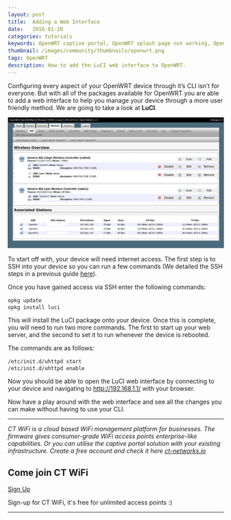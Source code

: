 ```yaml
---
layout: post
title:  Adding a Web Interface
date:   2016-01-20
categories: tutorials
keywords: OpenWRT captive portal, OpenWRT splash page not working, OpenWRT splash page template, OpenWRT splash page free, OpenWRT splash page html, OpenWRT splash page hosting, OpenMesh captive portal, OpenMesh splash page not working, OpenMesh splash page template, OpenMesh splash page free, OpenMesh splash page html, OpenMesh splash page hosting, DD-WRT
thumbnail: /images/community/thumbnails/openwrt.png
tags: OpenWRT
description: How to add the LuCI web interface to OpenWRT.
---
```


Configuring every aspect of your OpenWRT device through it’s CLI isn’t for everyone. But with all of the packages available for OpenWRT you are able to add a web interface to help you manage your device through a more user friendly method. We are going to take a look at **LuCI**.

<div class="mdl-typography--text-center">
  <img src="/images/community/tutorials/openwrt/luci-interface.png" width="750px">
</div>

To start off with, your device will need internet access. The first step is to SSH into your device so you can run a few commands (We detailed the SSH steps in a previous guide <a href="/community/tutorials/openwrt-updating-password-over-ssh.html">here</a>).

Once you have gained access via SSH enter the following commands:

    opkg update
    opkg install luci

This will install the LuCI package onto your device. Once this is complete, you will need to run two more commands. The first to start up your web server, and the second to set it to run whenever the device is rebooted.

The commands are as follows:

    /etc/init.d/uhttpd start
    /etc/init.d/uhttpd enable

Now you should be able to open the LuCI web interface by connecting to your device and navigating to http://192.168.1.1/ with your browser.

Now have a play around with the web interface and see all the changes you can make without having to use your CLI.

<hr>

*CT WiFi is a cloud based WiFi management platform for businesses. The firmware gives consumer-grade WiFi access points enterprise-like capabilities. Or you can utilise the captive portal solution with your existing infrastructure. Create a free account and check it here <a href="https://ct-networks.io">ct-networks.io</a>*


<div class="mdl-typography--text-center">

<h2>Come join CT WiFi</h2>

<a href="https://my.ctapp.io/#/create" class="button success dst">Sign Up</a><br>

<p>Sign-up for CT WiFi, it's free for unlimited access points :)</p>

<hr>

</div>
